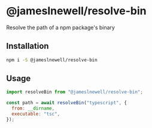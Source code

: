 # @jameslnewell/resolve-bin

Resolve the path of a npm package's binary

## Installation

```sh
npm i -S @jameslnewell/resolve-bin
```

## Usage

```js
import resolveBin from "@jameslnewell/resolve-bin";

const path = await resolveBin("typescript", {
  from: __dirname,
  executable: "tsc",
});
```
